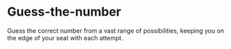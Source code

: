 # Guess-the-number
Guess the correct number from a vast range of possibilities, keeping you on the edge of your seat with each attempt.
